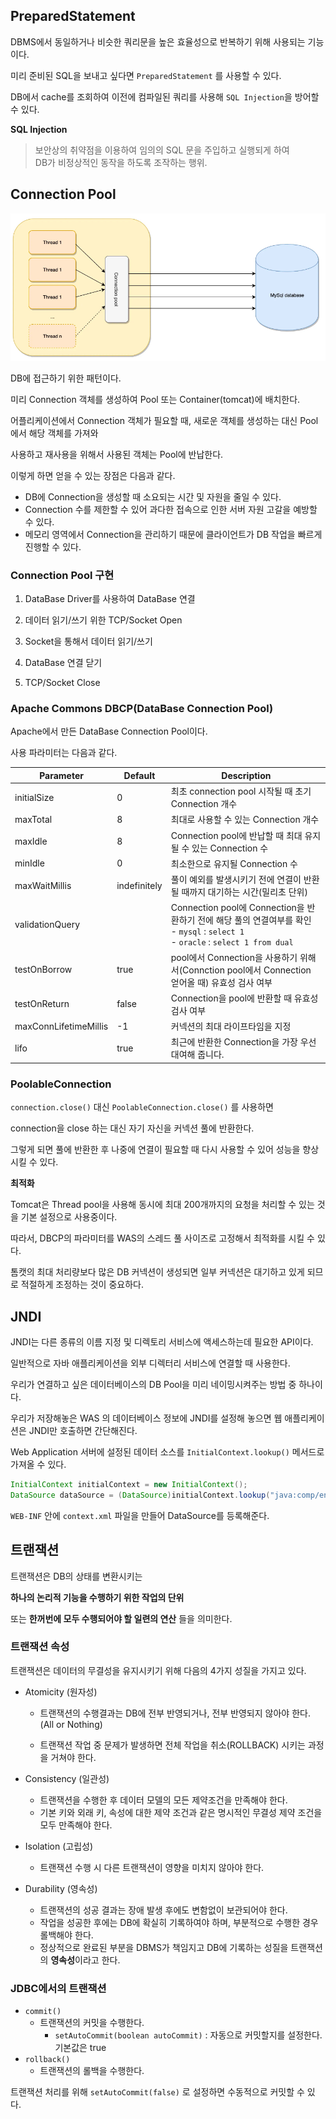 ## PreparedStatement

DBMS에서 동일하거나 비슷한 쿼리문을 높은 효율성으로 반복하기 위해 사용되는 기능이다.

미리 준비된 SQL을 보내고 싶다면 `PreparedStatement` 를 사용할 수 있다.

DB에서 cache를 조회하여 이전에 컴파일된 쿼리를 사용해 `SQL Injection`을 방어할 수 있다.

**SQL Injection**
> 보안상의 취약점을 이용하여 임의의 SQL 문을 주입하고 실행되게 하여 <br>
> DB가 비정상적인 동작을 하도록 조작하는 행위.

## Connection Pool

![img.png](img/img9.png)

DB에 접근하기 위한 패턴이다.

미리 Connection 객체를 생성하여 Pool 또는 Container(tomcat)에 배치한다.

어플리케이션에서 Connection 객체가 필요할 때, 새로운 객체를 생성하는 대신 Pool에서 해당 객체를 가져와

사용하고 재사용을 위해서 사용된 객체는 Pool에 반납한다.

이렇게 하면 얻을 수 있는 장점은 다음과 같다.

- DB에 Connection을 생성할 때 소요되는 시간 및 자원을 줄일 수 있다.
- Connection 수를 제한할 수 있어 과다한 접속으로 인한 서버 자원 고갈을 예방할 수 있다.
- 메모리 영역에서 Connection을 관리하기 때문에 클라이언트가 DB 작업을 빠르게 진행할 수 있다.

### Connection Pool 구현

1. DataBase Driver를 사용하여 DataBase 연결

2. 데이터 읽기/쓰기 위한 TCP/Socket Open

3. Socket을 통해서 데이터 읽기/쓰기

4. DataBase 연결 닫기

5. TCP/Socket Close

### Apache Commons DBCP(DataBase Connection Pool)

Apache에서 만든 DataBase Connection Pool이다.

사용 파라미터는 다음과 같다.

| Parameter             | Default      | Description                                                                                                          |
|-----------------------|--------------|----------------------------------------------------------------------------------------------------------------------|
| initialSize           | 0            | 최초 connection pool 시작될 때 초기 Connection 개수                                                                            |
| maxTotal              | 8            | 최대로 사용할 수 있는 Connection 개수                                                                                           |
| maxIdle               | 8            | Connection pool에 반납할 때 최대 유지될 수 있는 Connection 수                                                                      |
| minIdle               | 0            | 최소한으로 유지될 Connection 수                                                                                               |
| maxWaitMillis         | indefinitely | 풀이 예외를 발생시키기 전에 연결이 반환될 때까지 대기하는 시간(밀리초 단위)                                                                          |
| validationQuery       |              | Connection pool에 Connection을 반환하기 전에 해당 풀의 연결여부를 확인<br>- `mysql` : `select 1` <br> - `oracle` : `select 1 from dual` |
| testOnBorrow          | true         | pool에서 Connection을 사용하기 위해서(Connction pool에서 Connection 얻어올 때) 유효성 검사 여부                                             |
| testOnReturn          | false        | Connection을 pool에 반환할 때 유효성 검사 여부                                                                                    |
| maxConnLifetimeMillis | -1           | 커넥션의 최대 라이프타임을 지정                                                                                                    |
| lifo                  | true         | 최근에 반환한 Connection을 가장 우선 대여해 줍니다.                                                                                   |

### PoolableConnection
`connection.close()` 대신 `PoolableConnection.close()` 를 사용하면 

connection을 close 하는 대신 자기 자신을 커넥션 풀에 반환한다.

그렇게 되면 풀에 반환한 후 나중에 연결이 필요할 때 다시 사용할 수 있어 성능을 향상 시킬 수 있다.

**최적화**

Tomcat은 Thread pool을 사용해 동시에 최대 200개까지의 요청을 처리할 수 있는 것을 기본 설정으로 사용중이다.

따라서, DBCP의 파라미터를 WAS의 스레드 풀 사이즈로 고정해서 최적화를 시킬 수 있다.

톰캣의 최대 처리량보다 많은 DB 커넥션이 생성되면 일부 커넥션은 대기하고 있게 되므로 적절하게 조정하는 것이 중요하다.

## JNDI
JNDI는 다른 종류의 이름 지정 및 디렉토리 서비스에 액세스하는데 필요한 API이다.

일반적으로 자바 애플리케이션을 외부 디렉터리 서비스에 연결할 때 사용한다.

우리가 연결하고 싶은 데이터베이스의 DB Pool을 미리 네이밍시켜주는 방법 중 하나이다. 

우리가 저장해놓은 WAS 의 데이터베이스 정보에 JNDI를 설정해 놓으면 웹 애플리케이션은 JNDI만 호출하면 간단해진다.

Web Application 서버에 설정된 데이터 소스를 `InitialContext.lookup()` 메서드로 가져올 수 있다.
```java
InitialContext initialContext = new InitialContext();
DataSource dataSource = (DataSource)initialContext.lookup("java:comp/env/jdbc/test");
```
`WEB-INF` 안에 `context.xml` 파일을 만들어 DataSource를 등록해준다.


## 트랜잭션
트랜잭션은 DB의 상태를 변환시키는

**하나의 논리적 기능을 수행하기 위한 작업의 단위** 

또는 **한꺼번에 모두 수행되어야 할 일련의 연산** 들을 의미한다.

### 트랜잭션 속성

트랜잭션은 데이터의 무결성을 유지시키기 위해 다음의 4가지 성질을 가지고 있다.

- Atomicity (원자성)

    - 트랜잭션의 수행결과는 DB에 전부 반영되거나, 전부 반영되지 않아야 한다.<br>(All or Nothing)
    
    - 트랜잭션 작업 중 문제가 발생하면 전체 작업을 취소(ROLLBACK) 시키는 과정을 거쳐야 한다.
- Consistency (일관성)
  - 트랜잭션을 수행한 후 데이터 모델의 모든 제약조건을 만족해야 한다.
  - 기본 키와 외래 키, 속성에 대한 제약 조건과 같은 명시적인 무결성 제약 조건을 모두 만족해야 한다.
- Isolation (고립성)
    - 트랜잭션 수행 시 다른 트랜잭션이 영향을 미치지 않아야 한다.
- Durability (영속성)
  - 트랜잭션의 성공 결과는 장애 발생 후에도 변함없이 보관되어야 한다.
  - 작업을 성공한 후에는 DB에 확실히 기록하여야 하며, 부분적으로 수행한 경우 롤백해야 한다.
  - 정상적으로 완료된 부분을 DBMS가 책임지고 DB에 기록하는 성질을 트랜잭션의 **영속성**이라고 한다.

### JDBC에서의 트랜잭션
- `commit()`
  - 트랜잭션의 커밋을 수행한다.
    - `setAutoCommit(boolean autoCommit)` : 자동으로 커밋할지를 설정한다. 기본값은 true
- `rollback()`
  - 트랜잭션의 롤백을 수행한다.

트랜잭션 처리를 위해 `setAutoCommit(false)` 로 설정하면 수동적으로 커밋할 수 있다.